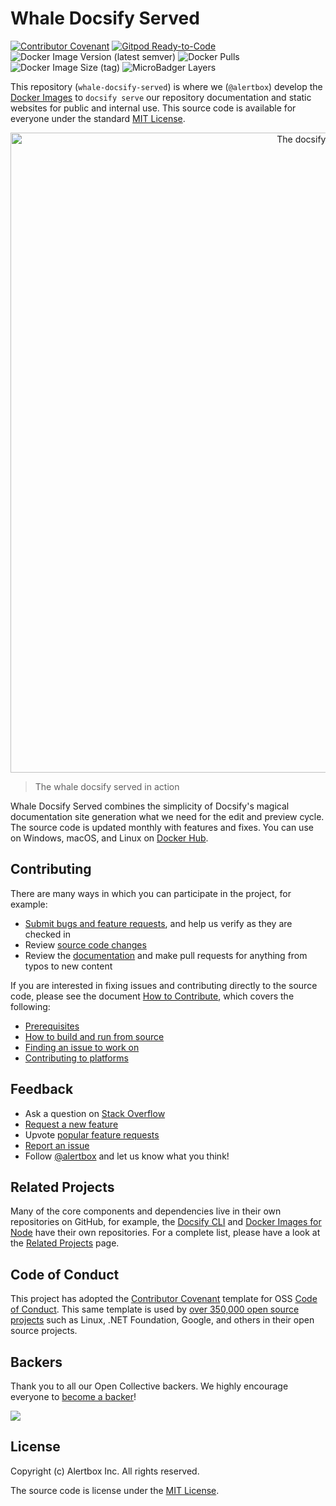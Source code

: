 # Whale Docsify Served

[![Contributor Covenant](https://img.shields.io/badge/Contributor%20Covenant-v1.4%20adopted-ff69b4.svg)](CODE_OF_CONDUCT.md)
[![Gitpod Ready-to-Code](https://img.shields.io/badge/Gitpod-Ready--to--Code-blue?logo=gitpod)](https://gitpod.io/#https://github.com/alertbox/whale-docsify-served)
![Docker Image Version (latest semver)](https://img.shields.io/docker/v/alertbox/docsify-served?sort=semver)
![Docker Pulls](https://img.shields.io/docker/pulls/alertbox/docsify-served)
![Docker Image Size (tag)](https://img.shields.io/docker/image-size/alertbox/docsify-served/latest)
![MicroBadger Layers](https://img.shields.io/microbadger/layers/alertbox/docsify-served)

This repository (`whale-docsify-served`) is where we (`@alertbox`) develop the [Docker Images](https://hub.docker.com/r/alertbox/docsify-served) to `docsify serve` our repository documentation and static websites for public and internal use. This source code is available for everyone under the standard [MIT License](LICENSE).

<p align="center">
  <img alt="The docsify served in action" src="https://user-images.githubusercontent.com/958227/83913776-9a596a80-a78d-11ea-83ea-b8d953996c21.png" width="1024">
</p>

> The whale docsify served in action

Whale Docsify Served combines the simplicity of Docsify's magical documentation site generation what we need for the edit and preview cycle. The source code is updated monthly with features and fixes. You can use on Windows, macOS, and Linux on [Docker Hub](https://hub.docker.com/r/alertbox/docsify-served).

## Contributing

There are many ways in which you can participate in the project, for example:

- [Submit bugs and feature requests](https://github.com/alertbox/whale-docsify-served/issues), and help us verify as they are checked in
- Review [source code changes](https://github.com/alertbox/whale-docsify-served/pulls)
- Review the [documentation](docs) and make pull requests for anything from typos to new content

If you are interested in fixing issues and contributing directly to the source code, please see the document [How to Contribute](CONTRIBUTING.md), which covers the following:

- [Prerequisites](CONTRIBUTING.md)
- [How to build and run from source](CONTRIBUTING.md)
- [Finding an issue to work on](CONTRIBUTING.md)
- [Contributing to platforms](CONTRIBUTING.md)

## Feedback

- Ask a question on [Stack Overflow]()
- [Request a new feature]()
- Upvote [popular feature requests]()
- [Report an issue]()
- Follow [@alertbox]() and let us know what you think!

## Related Projects

Many of the core components and dependencies live in their own repositories on GitHub, for example, the [Docsify CLI](https://github.com/docsifyjs/docsify-cli) and [Docker Images for Node](https://github.com/nodejs/docker-node) have their own repositories. For a complete list, please have a look at the [Related Projects](CONTRIBUTING.md#related-projects) page.

## Code of Conduct

This project has adopted the [Contributor Covenant](http://contributor-covenant.org/) template for OSS [Code of Conduct](CODE_OF_CONDUCT.md). This same template is used by [over 350,000 open source projects](https://github.com/search?l=Markdown&q=%22Contributor+Covenant%22+fork%3Afalse&type=Code) such as Linux, .NET Foundation, Google, and others in their open source projects.

## Backers

Thank you to all our Open Collective backers. We highly encourage everyone to [become a backer](https://opencollective.com/alertbox#backer)!

<a href="https://opencollective.com/alertbox#backers" target="_blank"><img src="https://opencollective.com/alertbox/backers.svg?width=890"></a>

## License

Copyright (c) Alertbox Inc. All rights reserved.

The source code is license under the [MIT License](LICENSE).
